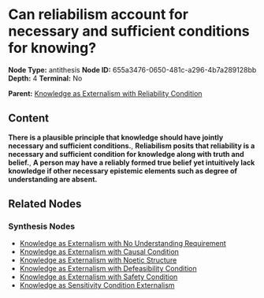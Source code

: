 # Can reliabilism account for necessary and sufficient conditions for knowing?

**Node Type:** antithesis
**Node ID:** 655a3476-0650-481c-a296-4b7a289128bb
**Depth:** 4
**Terminal:** No

**Parent:** [Knowledge as Externalism with Reliability Condition](knowledge-as-externalism-with-reliability-condition-synthesis-be53f2f0-8beb-4975-9e5e-fc28b2bff831.md)

## Content

**There is a plausible principle that knowledge should have jointly necessary and sufficient conditions.**, **Reliabilism posits that reliability is a necessary and sufficient condition for knowledge along with truth and belief.**, **A person may have a reliably formed true belief yet intuitively lack knowledge if other necessary epistemic elements such as degree of understanding are absent.**

## Related Nodes

### Synthesis Nodes

- [Knowledge as Externalism with No Understanding Requirement](knowledge-as-externalism-with-no-understanding-requirement-synthesis-f9efa34d-961d-46a3-8c6d-0d57680e7d97.md)
- [Knowledge as Externalism with Causal Condition](knowledge-as-externalism-with-causal-condition-synthesis-b6caf8ad-6e7a-4b83-a0e6-04c41be77c4e.md)
- [Knowledge as Externalism with Noetic Structure](knowledge-as-externalism-with-noetic-structure-synthesis-5f65dae7-bfe4-495c-8d10-505107346eb2.md)
- [Knowledge as Externalism with Defeasibility Condition](knowledge-as-externalism-with-defeasibility-condition-synthesis-ea7109ff-9178-4539-b5fd-f1d6b4ab4ddd.md)
- [Knowledge as Externalism with Safety Condition](knowledge-as-externalism-with-safety-condition-synthesis-66952f37-ed6a-44d5-9b53-7886cb6ffbf4.md)
- [Knowledge as Sensitivity Condition Externalism](knowledge-as-sensitivity-condition-externalism-synthesis-009a3e9d-1d3a-417d-80bc-93e302e38c21.md)
